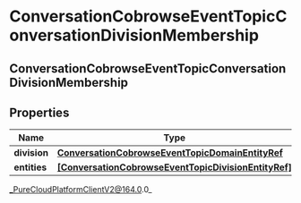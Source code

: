 # ConversationCobrowseEventTopicConversationDivisionMembership

## ConversationCobrowseEventTopicConversationDivisionMembership

## Properties

|Name | Type | Description | Notes|
|------------ | ------------- | ------------- | -------------|
| **division** | [**ConversationCobrowseEventTopicDomainEntityRef**](ConversationCobrowseEventTopicDomainEntityRef) |  | [optional] |
| **entities** | [**[ConversationCobrowseEventTopicDivisionEntityRef]**](ConversationCobrowseEventTopicDivisionEntityRef) |  | [optional] |



_PureCloudPlatformClientV2@164.0.0_
